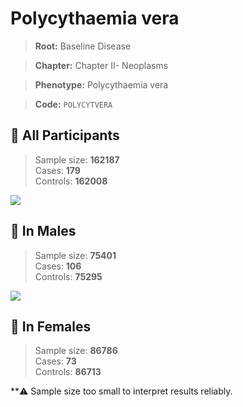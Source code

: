 # Polycythaemia vera

> **Root:** Baseline Disease  

> **Chapter:** Chapter II- Neoplasms  

> **Phenotype:** Polycythaemia vera  

> **Code:** `POLYCYTVERA`

## 🧪 All Participants  
> Sample size: **162187**  
> Cases: **179**  
> Controls: **162008**
<img src="/Disease/Figures/ALL/Incidence/POLYCYTVERA.png"/>
<CsvTable src="/Disease/Data/ALL/Incidence/COX_POLYCYTVERA.csv" label="🔍 View full results" />

## 👨 In Males  
> Sample size: **75401**  
> Cases: **106**  
> Controls: **75295**
<img src="/Disease/Figures/Male/Incidence/POLYCYTVERA.png"/>
<CsvTable src="/Disease/Data/Male/Incidence/COX_POLYCYTVERA.csv" label="🔍 View full results" />

## 👩 In Females  
> Sample size: **86786**  
> Cases: **73**  
> Controls: **86713**

**⚠️ Sample size too small to interpret results reliably.

